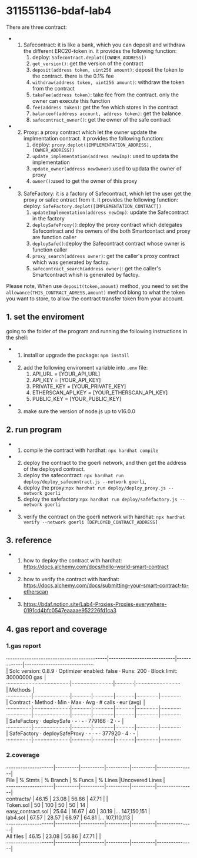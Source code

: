 # 311551136-bdaf-lab4  
There are three contract:
* 1. Safecontract: it is like a bank, which you can deposit and withdraw the different ERC20-token in. it provides the following function:  
      1. deploy: `Safecontract.deplot([OWNER_ADDRESS])`  
      2. `get_version()`: get the version of the contract  
      3. `deposit(address token, uint256 amount)`: deposit the token to the contract. there is the 0.1% fee  
      4. `withdraw(address token, uint256 amount)`: withdraw the token from the contract  
      5. `takeFee(address token)`: take fee from the contract. only the owner can execute this function
      6. `fee(address token)`: get the fee which stores in the contract  
      7. `balanceof(address account, address token)`: get the balance 
      8. `safecontract_owner()`: get the owner of the safe contract  
* 2. Proxy: a proxy contract which let the owner update the implmentation contract. it provides the following function:  
      1. deploy: `proxy.deplot([IMPLEMENTATION_ADDRESS], [OWNER_ADDRESS])`  
      2. `update_implementation(address newImp)`: used to updata the implementation  
      3. `update_owner(address newOwner)`:used to updata the owner of proxy  
      4. `owner()`:used to get the owner of this proxy  
* 3. SafeFactory: it is a factory of Safecontract, which let the user get the proxy or safec ontract from it. it provides the following function:  
      deploy: `SafeFactory.deplot([IMPLEMENTATION_CONTRACT])`  
      1. `updateImplementation(address newImp)`: update the Safecontract in the factory    
      2. `deploySafeProxy()`:deploy the proxy contract which delegates Safecontract and the owners of the both Smartcontact and proxy are function caller  
      3. `deploySafe()`:deploy the Safecontract contract whose owner is function caller   
      4. `proxy_search(address owner)`: get the caller's proxy contract which was generated by factoy.
      5. `safecontract_search(address owner)`: get the caller's Smartcontract whish is generated by factoy.

Please note, When use `deposit(token,amount)` method, you need to set the `allowance(THIS_CONTRACT_ADRESS,amount)` method blong to what the token you want to store, to allow the contract transfer token from your account.

## 1. set the enviroment  
going to the folder of the program and running the following instructions in the shell:  
* 1. install or upgrade the package: `npm install`  
* 2. add the following enviroment variable into `.env` file:  
      1. API_URL = [YOUR_API_URL]   
      2. API_KEY = [YOUR_API_KEY]   
      3. PRIVATE_KEY = [YOUR_PRIVATE_KEY]   
      4. ETHERSCAN_API_KEY = [YOUR_ETHERSCAN_API_KEY]   
      5. PUBLIC_KEY = [YOUR_PUBLIC_KEY]   
* 3. make sure the version of node.js up to v16.0.0
## 2. run program  
* 1. compile the contract with hardhat: `npx hardhat compile`
* 2. deploy the contract to the goerli network, and then get the address of the deployed contract.  
	1. deploy the safecontract: `npx hardhat run deploy/deploy_safecontract.js --network goerli`,  
	2. deploy the proxy:`npx hardhat run deploy/deploy_proxy.js --network goerli`  
	3. deploy the safefactory:`npx hardhat run deploy/safefactory.js --network goerli` 
* 3. verify the contract on the goerli network with hardhat: `npx hardhat verify --network goerli [DEPLOYED_CONTRACT_ADDRESS]` 

## 3. reference
* 1. how to deploy the contract with hardhat: https://docs.alchemy.com/docs/hello-world-smart-contract
* 2. how to verify the contract with hardhat: https://docs.alchemy.com/docs/submitting-your-smart-contract-to-etherscan
* 3. https://bdaf.notion.site/Lab4-Proxies-Proxies-everywhere-0191cd4bfc0547eaaaae952226fd1ca3

## 4. gas report and coverage
### 1.gas report   
·------------------------------------------|----------------------------|-------------|-----------------------------·  
|           Solc version: 0.8.9            ·  Optimizer enabled: false  ·  Runs: 200  ·  Block limit: 30000000 gas  │  
···········································|····························|·············|······························  
|  Methods                                                                                                          │  
·················|·························|·············|··············|·············|···············|··············  
|  Contract      ·  Method                 ·  Min        ·  Max         ·  Avg        ·  # calls      ·  eur (avg)  │  
·················|·························|·············|··············|·············|···············|··············  
·················|·························|·············|··············|·············|···············|··············  
|  SafeFactory   ·  deploySafe             ·          -  ·           -  ·     779166  ·            2  ·          -  │  
·················|·························|·············|··············|·············|···············|··············  
|  SafeFactory   ·  deploySafeProxy        ·          -  ·           -  ·     377920  ·            4  ·          -  │  
·················|·························|·············|··············|·············|···············|··············  

### 2.coverage 
--------------------|----------|----------|----------|----------|----------------|  
File                |  % Stmts | % Branch |  % Funcs |  % Lines |Uncovered Lines |  
--------------------|----------|----------|----------|----------|----------------|  
 contracts/         |    46.15 |    23.08 |    56.86 |    47.71 |                |  
  Token.sol         |       50 |      100 |       50 |       50 |             14 |  
  easy_contract.sol |    25.64 |    16.67 |       40 |    30.19 |... 147,150,151 |  
  lab4.sol          |    67.57 |    28.57 |    68.97 |    64.81 |... 107,110,113 |  
--------------------|----------|----------|----------|----------|----------------|  
All files           |    46.15 |    23.08 |    56.86 |    47.71 |                |  
--------------------|----------|----------|----------|----------|----------------|  

